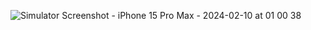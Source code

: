 ![Simulator Screenshot - iPhone 15 Pro Max - 2024-02-10 at 01 00 38](https://github.com/shan3274/calculator_flutter/assets/60656100/d7b6ab49-d28a-4515-8e74-476d9598a59b)
